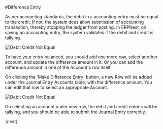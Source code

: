 <!-- add-breadcrumbs -->
#Difference Entry

As per accounting standards, the debit in a accounting entry must be equal to the credit. If not, the system does allow submission of accounting transaction, thereby stopping the ledger from posting. In ERPNext, on saving an accounting entry, the system validates if the debit and credit is tallying.

<img alt="Debit Credit Not Equal" class="screenshot" src="{{docs_base_url}}/assets/img/articles/difference-entry-1.png">

To have your entry balanced, you should add one more row, select another account, and update the difference amount in it. Or you can add the difference amount in one of the Account's row itself.

On clicking the 'Make Difference Entry' button, a new Row will be added under the Journal Entry Accounts table, with the difference amount. You can edit that row to select an appropriate Account.

<img alt="Debit Credit Not Equal" class="screenshot" src="{{docs_base_url}}/assets/img/articles/difference-entry-2.gif">

On selecting an account under new row, the debit and credit entries will be tallying, and you should be able to submit the Journal Entry correctly.

<!-- markdown -->

{next}
